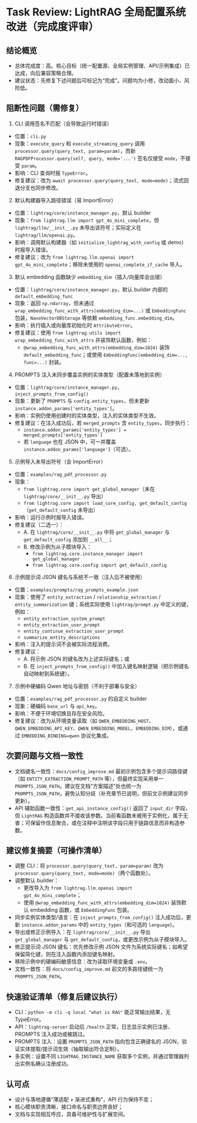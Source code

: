 # Task Review: LightRAG 全局配置系统改进（完成度评审）

## 结论概览

- 总体完成度：高。核心目标（统一配置源、全局实例管理、API/示例集成）已达成，向后兼容策略合理。
- 建议状态：先修复下述问题后可标记为“完成”。问题均为小修，改动面小、风险低。

## 阻断性问题（需修复）

1) CLI 调用签名不匹配（会导致运行时错误）

- 位置：`cli.py`
- 现象：`execute_query` 和 `execute_streaming_query` 调用 `processor.query(query_text, param=param)`，而新 `RAGPDFProcessor.query(self, query, mode='...')` 签名仅接受 `mode`，不接受 `param`。
- 影响：CLI 查询时报 `TypeError`。
- 修复建议：改为 `await processor.query(query_text, mode=mode)`；流式回退分支也同步修改。

2) 默认构建器导入路径错误（易 ImportError）

- 位置：`lightrag/core/instance_manager.py`，默认 builder
- 现象：`from lightrag.llm import gpt_4o_mini_complete`，但 `lightrag/llm/__init__.py` 未导出该符号；实际定义在 `lightrag/llm/openai.py`。
- 影响：调用默认构建器（如 `initialize_lightrag_with_config` 或 demo）时报导入错误。
- 修复建议：改为 `from lightrag.llm.openai import gpt_4o_mini_complete`；移除未使用的 `openai_complete_if_cache` 导入。

3) 默认 embedding 函数缺少 `embedding_dim`（插入/向量库会出错）

- 位置：`lightrag/core/instance_manager.py`，默认 builder 内部的 `default_embedding_func`
- 现象：返回 `np.ndarray`，但未通过 `wrap_embedding_func_with_attrs(embedding_dim=...)` 或 `EmbeddingFunc` 包装，`NanoVectorDBStorage` 等依赖 `embedding_func.embedding_dim`。
- 影响：执行插入或向量库初始化时 `AttributeError`。
- 修复建议：使用 `from lightrag.utils import wrap_embedding_func_with_attrs` 并装饰默认函数，例如：
  - `@wrap_embedding_func_with_attrs(embedding_dim=1024)` 装饰 `default_embedding_func`；或使用 `EmbeddingFunc(embedding_dim=..., func=...)` 封装。

4) PROMPTS 注入未同步覆盖实例的实体类型（配置未落地到实例）

- 位置：`lightrag/core/instance_manager.py`，`inject_prompts_from_config()`
- 现象：更新了 `PROMPTS` 与 `config.entity_types`，但未更新 `instance.addon_params['entity_types']`。
- 影响：实例仍使用创建时的实体类型，注入的实体类型不生效。
- 修复建议：在注入成功后，若 `merged_prompts` 含 `entity_types`，同步执行：
  - `instance.addon_params['entity_types'] = merged_prompts['entity_types']`
  - 若 `language` 也在 JSON 中，可一并覆盖 `instance.addon_params['language']`（可选）。

5) 示例导入未导出符号（会 ImportError）

- 位置：`examples/rag_pdf_processor.py`
- 现象：
  - `from lightrag.core import get_global_manager`（未在 `lightrag/core/__init__.py` 导出）
  - `from lightrag.core import load_core_config, get_default_config`（`get_default_config` 未导出）
- 影响：运行示例时报导入错误。
- 修复建议（二选一）：
  - A. 在 `lightrag/core/__init__.py` 中将 `get_global_manager` 与 `get_default_config` 添加到 `__all__`；
  - B. 修改示例为从子模块导入：
    - `from lightrag.core.instance_manager import get_global_manager`
    - `from lightrag.core.config import get_default_config`

6) 示例提示词 JSON 键名与系统不一致（注入后不被使用）

- 位置：`examples/prompts/rag_prompts_example.json`
- 现象：使用了 `entity_extraction` / `relationship_extraction` / `entity_summarization` 键；系统实际使用 `lightrag/prompt.py` 中定义的键，例如：
  - `entity_extraction_system_prompt`
  - `entity_extraction_user_prompt`
  - `entity_continue_extraction_user_prompt`
  - `summarize_entity_descriptions`
- 影响：注入的提示词不会被实际流程消费。
- 修复建议：
  - A. 将示例 JSON 的键名改为上述实际键名；或
  - B. 在 `inject_prompts_from_config()` 中加入键名映射逻辑（把示例键名自动映射到系统键）。

7) 示例中硬编码 Qwen 地址与密钥（不利于部署与安全）

- 位置：`examples/rag_pdf_processor.py` 的自定义 builder
- 现象：硬编码 `base_url` 与 `api_key`。
- 影响：不便于环境切换且存在安全风险。
- 修复建议：改为从环境变量读取（如 `QWEN_EMBEDDING_HOST`、`QWEN_EMBEDDING_API_KEY`、`QWEN_EMBEDDING_MODEL`、`EMBEDDING_DIM`），或通过 `EMBEDDING_BINDING=qwen` 协议化集成。

## 次要问题与文档一致性

- 文档键名一致性：`docs/config_improve.md` 最初示例包含多个提示词路径键（如 `ENTITY_EXTRACTION_PROMPT_PATH` 等），但最终实现采用单一 `PROMPTS_JSON_PATH`。建议在文档“方案描述”处也统一为 `PROMPTS_JSON_PATH`，避免认知分歧（补充章节已说明，但前文示例建议同步更新）。
- API 辅助函数一致性：`get_api_instance_config()` 返回了 `input_dir` 字段，但 `LightRAG` 构造函数并不接收该参数。当前看函数未被用于实例化，属于无害；可保留作信息聚合，或在注释中注明该字段只用于链路信息而非构造参数。

## 建议修复摘要（可操作清单）

- 调整 CLI：将 `processor.query(query_text, param=param)` 改为 `processor.query(query_text, mode=mode)`（两个函数处）。
- 调整默认 builder：
  - 更改导入为 `from lightrag.llm.openai import gpt_4o_mini_complete`；
  - 使用 `@wrap_embedding_func_with_attrs(embedding_dim=1024)` 装饰默认 embedding 函数，或 `EmbeddingFunc` 包装。
- 同步实例实体类型/语言：在 `inject_prompts_from_config()` 注入成功后，更新 `instance.addon_params` 中的 `entity_types`（和可选的 `language`）。
- 导出或修正示例导入：在 `lightrag/core/__init__.py` 导出 `get_global_manager` 与 `get_default_config`，或更改示例为从子模块导入。
- 修正提示词 JSON 键名：优先修改示例 JSON 文件为系统实际键名；如希望保留简化键，则在注入函数内添加键名映射。
- 移除示例中的硬编码敏感信息：改为读取环境变量或 `.env`。
- 文档一致性：将 `docs/config_improve.md` 前文的多路径键统一为 `PROMPTS_JSON_PATH`。

## 快速验证清单（修复后建议执行）

- CLI：`python -m cli -q local "what is RAG"` 能正常输出结果，无 TypeError。
- API：`lightrag-server` 启动后 `/health` 正常，日志显示实例已注册、PROMPTS 注入成功或被跳过。
- PROMPTS 注入：设置 `PROMPTS_JSON_PATH` 指向包含正确键名的 JSON，验证实体提取/提示词生效（抽取输出符合定制）。
- 多实例：设置不同 `LIGHTRAG_INSTANCE_NAME` 获取多个实例，并通过管理器列出实例名确认注册成功。

## 认可点

- 设计与落地遵循“薄适配 + 渐进式重构”，API 行为保持不变；
- 核心模块职责清晰，接口命名与职责边界良好；
- 文档与实现相互呼应，具备可维护性与扩展空间。

